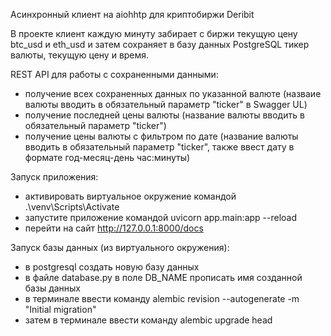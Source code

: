 
Асинхронный клиент на aiohhtp для криптобиржи Deribit

В проекте клиент каждую минуту забирает с биржи текущую цену btc_usd и eth_usd
и затем сохраняет в базу данных PostgreSQL тикер валюты, текущую цену и время. 

REST API для работы с сохраненными данными:
- получение всех сохраненных данных по указанной валюте (назваие валюты вводить в обязательный параметр "ticker" в Swagger UL)
- получение последней цены валюты (название валюты вводить в обязательный параметр "ticker")
- получение цены валюты с фильтром по дате (название валюты вводить в обязательный параметр "ticker", также ввест дату
в формате год-месяц-день час:минуты)

Запуск приложения: 
- активировать виртуальное окружение командой .\venv\Scripts\Activate
- запустите приложение командой uvicorn app.main:app --reload
- перейти на сайт http://127.0.0.1:8000/docs

Запуск базы данных (из виртуального окружения): 
- в postgresql создать новую базу данных 
- в файле database.py в поле DB_NAME прописать имя созданной базы данных 
- в терминале ввести команду alembic revision --autogenerate -m "Initial migration"
- затем в терминале ввести команду alembic upgrade head

  


